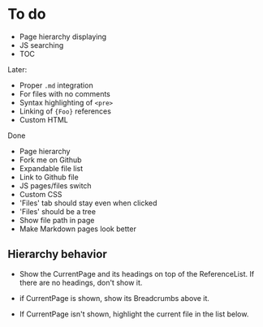 To do
=====

 * Page hierarchy displaying
 * JS searching
 * TOC

Later:

 * Proper `.md` integration
 * For files with no comments
 * Syntax highlighting of `<pre>`
 * Linking of `{Foo}` references
 * Custom HTML

Done

 * Page hierarchy
 * Fork me on Github
 * Expandable file list
 * Link to Github file
 * JS pages/files switch
 * Custom CSS
 * 'Files' tab should stay even when clicked
 * 'Files' should be a tree
 * Show file path in page
 * Make Markdown pages look better

Hierarchy behavior
-------------------

 - Show the CurrentPage and its headings on top of the ReferenceList. If there
 are no headings, don't show it.

 - if CurrentPage is shown, show its Breadcrumbs above it.

 - If CurrentPage isn't shown, highlight the current file in the list below.



